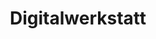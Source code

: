 ---
title: "Digitalwerkstatt"
url: /wachenheim-an-der-weinstrasse/digitalwerkstatt/
shop: Computer
---